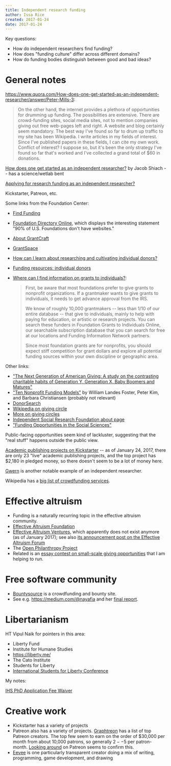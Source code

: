 ```yaml
---
title: Independent research funding
author: Issa Rice
created: 2017-01-24
date: 2017-01-24
---
```


Key questions:

* How do independent researchers find funding?
* How does "funding culture" differ across different domains?
* How do funding bodies distinguish between good and bad ideas?

# General notes

<https://www.quora.com/How-does-one-get-started-as-an-independent-researcher/answer/Peter-Mills-3>:

> On the other hand, the internet provides a plethora of opportunities for drumming up funding.  The possibilities are extensive.  There are crowd-funding sites, social media sites, not to mention companies giving out free web-pages left and right.  A website and blog certainly seem mandatory.  The best way I've found so far to drum up traffic to my site has been Wikipedia.  I write articles in my fields of interest.  Since I've published papers in these fields, I can cite my own work.  Conflict of interest?  I suppose so, but it's been the only strategy I've found so far that's worked and I've collected a grand total of $60 in donations.

[How does one get started as an independent researcher?](https://web.archive.org/web/20161219095512/http://brightworkcoresearch.com/how-does-one-get-started-as-an-independent-researcher/) by Jacob Shiach -- has a science/wetlab bent

[Applying for research funding as an independent researcher?](https://academia.stackexchange.com/questions/9611/applying-for-research-funding-as-an-independent-researcher)

Kickstarter, Patreon, etc.

Some links from the Foundation Center:

* [Find Funding](http://foundationcenter.org/find-funding)
* [Foundation Directory Online](https://fconline.foundationcenter.org/), which
  displays the interesting statement "90% of U.S. Foundations don't have websites."
* [About GrantCraft](http://www.grantcraft.org/about-grantcraft)
* [GrantSpace](http://grantspace.org/)
* [How can I learn about researching and cultivating individual donors?](http://grantspace.org/tools/knowledge-base/Funding-Resources/Individual-Donors/cultivating-individual-donors)
* [Funding resources: individual donors](http://grantspace.org/tools/knowledge-base/Funding-Resources/Individual-Donors)

*   [Where can I find information on grants to individuals?](http://grantspace.org/tools/knowledge-base/Individual-Grantseekers/General/grants-to-individuals):

    > First, be aware that most foundations prefer to give grants to nonprofit organizations. If a grantmaker wants to give grants to individuals, it needs to get advance approval from the IRS.
    >
    > We know of roughly 10,000 grantmakers -- less than 1/10 of our entire database -- that give to individuals, mainly to help with paying for education, or artistic or research projects. You can search these funders in Foundation Grants to Individuals Online, our searchable subscription database that you can search for free at our locations and Funding Information Network partners.
    >
    > Since most foundation grants are for nonprofits, you should expect stiff competition for grant dollars and explore all potential funding sources within your own discipline or geographic area.

Other links:

* ["The Next Generation of American Giving: A study on the contrasting charitable habits of Generation Y, Generation X, Baby Boomers and Matures"](https://web.archive.org/web/20130319010102/http://www.edgeresearch.com/Edge%20Research%20Case%20Study%20-%20Next-Gen-Whitepaper.pdf)
* ["Ten Nonprofit Funding Models"](https://ssir.org/articles/entry/ten_nonprofit_funding_models) by William Landes Foster, Peter Kim, and Barbara Christiansen (probably not relevant)
* [DonorSearch](http://www.donorsearch.net/)
* [Wikipedia on giving circle](https://en.wikipedia.org/wiki/Giving_circle)
* [More on giving circles](https://unomaha.academia.edu/AngelaMEikenberry/Reports)
* [Independent Social Research Foundation about page](http://isrf.org/about/)
* ["Funding Opportunities in the Social Sciences"](https://college.lclark.edu/offices/sponsored_research/funding/social_sciences/)

Public-facing opportunities seem kind of lackluster, suggesting that the "real stuff"
happens outside the public view.

[Academic publishing projects on Kickstarter](https://www.kickstarter.com/discover/categories/publishing/academic) -- as of January 24, 2017, there are only 23 "live" academic publishing projects, and the top project has $2,180 in pledged money, so there doesn't seem to be a lot of money here.

[Gwern](https://www.gwern.net/) is another notable example of an independent researcher.

Wikipedia has a [big list of crowdfunding services](https://en.wikipedia.org/wiki/Comparison_of_crowdfunding_services).

# Effective altruism

* Funding is a naturally recurring topic in the effective altruism community.
* [Effective Altruism Foundation](https://ea-foundation.org/)
* [Effective Altruism Ventures](https://web.archive.org/web/20161016063931/http://www.eaventures.org/), which apparently does not exist anymore (as of January 2017);
  see also [its announcement post on the Effective Altruism Forum](http://effective-altruism.com/ea/fo/announcing_effective_altruism_ventures/)
* The [Open Philanthropy Project](http://www.openphilanthropy.org/)
* Related is an [essay contest on small-scale giving opportunities](http://effective-altruism.com/ea/16e/essay_contest_general_considerations_for/) that I am helping to run.

# Free software community

* [Bountysource](https://www.bountysource.com/) is a crowdfunding and bounty site.
* See e.g. <https://medium.com/@nayafia> and her [final report](https://fordfoundcontentthemes.blob.core.windows.net/media/2976/roads-and-bridges-the-unseen-labor-behind-our-digital-infrastructure.pdf).

# Libertarianism

HT Vipul Naik for pointers in this area:

* Liberty Fund
* Institute for Humane Studies
* <https://liberty.me/>
* The Cato Institute
* Students for Liberty
* [International Students for Liberty Conference](https://www.isflc.org/)

My notes:

[IHS PhD Application Fee Waiver](https://theihs.org/funding/ihs-phd-application-fee-waiver/)

# Creative work

* Kickstarter has a variety of projects
* Patreon also has a variety of projects.
  [Graphtreon](https://graphtreon.com/top-patreon-creators) has a list of top Patreon creators.
  The top few seem to earn on the order of $30,000 per month from about 10,000 patrons, so generally $2--$5 per patron-month.
  [Looking around](https://www.patreon.com/explore) on Patreon seems to confirm this.
* [Eevee](https://eev.ee/dev/) is one particularly transparent creator doing a mix of writing, programming, game development, and drawing
